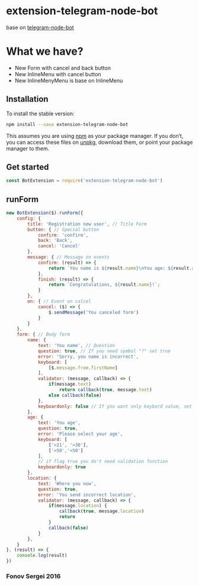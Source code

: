 # extension-telegram-node-bot
base on <a href="https://github.com/Naltox/telegram-node-bot">telegram-node-bot</a>
# What we have?
* New Form with cancel and back button
* New InlineMenu with cancel button
* New InlineMenyMenu is base on InlineMenu

## Installation

To install the stable version:

```bash
npm install --save extension-telegram-node-bot
```

This assumes you are using [npm](https://www.npmjs.com/) as your package manager.
If you don’t, you can access these files on [unpkg](https://unpkg.com/extension-telegram-node-bot/), download them, or point your package manager to them.

## Get started

```js
const BotExtension = require('extension-telegram-node-bot')
```

## runForm

```js
new BotExtension($).runForm({
    config: {
        title: 'Registration new user', // Title Form
        button: { // Special button
            confirm: 'confirm', 
            back: 'Back',
            cancel: 'Cancel'
        },
        message: { // Message on events
            confirm: (result) => {
                return `You name is ${result.name}\nYou age: ${result.age}\nLocation is set`;
            },
            finish: (result) => {
                return `Congratulations, ${result.name}!`;
            }
        },
        on: { // Event on calcel
            cancel: ($) => {
                $.sendMessage('You canceled form')
            }
        }
    },
    form: { // Body form
        name: {
            text: 'You name', // Question
            question: true, // If you need symbol "?" set true 
            error: 'Sorry, you name is incorrect',
            keyboard: [
                [$.message.from.firstName]
            ],
            validator: (message, callback) => {
                if(message.text)
                    return callback(true, message.text)
                else callback(false)
            },
            keyboardonly: false // If you want only keybord value, set true
        },
        age: {
            text: 'You age',
            question: true,
            error: 'Please select your age',
            keyboard: [
                ['>21', '>30'],
                ['>50','<50']
            ],
            // if flag true you do't need validation function
            keyboardonly: true
        },
        location: {
            text: 'Where you now',
            question: true,
            error: 'You send incorrect location',
            validator: (message, callback) => {
                if(message.location) {
                    callback(true, message.location)
                    return
                }
                callback(false)
            }
        },
    }
}, (result) => {
    console.log(result)
})
```


### Fonov Sergei 2016